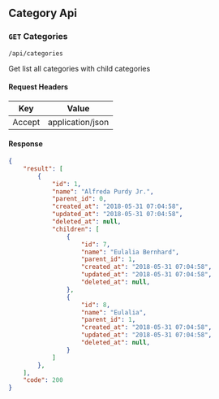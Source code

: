 ## Category Api

### `GET` Categories
```
/api/categories
```
Get list all categories with child categories
#### Request Headers
| Key | Value |
|---|---|
|Accept|application/json

#### Response
```json
{
    "result": [
        {
            "id": 1,
            "name": "Alfreda Purdy Jr.",
            "parent_id": 0,
            "created_at": "2018-05-31 07:04:58",
            "updated_at": "2018-05-31 07:04:58",
            "deleted_at": null,
            "children": [
                {
                    "id": 7,
                    "name": "Eulalia Bernhard",
                    "parent_id": 1,
                    "created_at": "2018-05-31 07:04:58",
                    "updated_at": "2018-05-31 07:04:58",
                    "deleted_at": null,
                },
                {
                    "id": 8,
                    "name": "Eulalia",
                    "parent_id": 1,
                    "created_at": "2018-05-31 07:04:58",
                    "updated_at": "2018-05-31 07:04:58",
                    "deleted_at": null,
                }
            ]
        },
    ],
    "code": 200
}
```